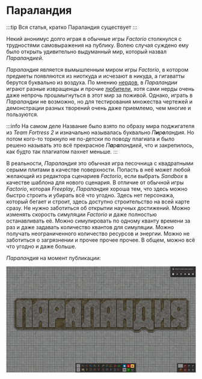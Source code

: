 # Параландия

:::tip Вся статья, кратко
Параландия существует
:::

Некий анонимус долго играя в обычные игры *Factorio* столкнулся с трудностями самовыражения на публику. Волею случая суждено ему было открыть удивительно выдуманный мир, который назвал *Параландией*.

*Параландия* является вымышленным миром игры *Factorio*, в котором предметы появляются из ниоткуда и исчезают в никуда, а гигаватты берутся буквально из воздуха. По мнению [нердов](NerdsVsGeeks.md#народные-деффутаты), в *Параландии* играют разные извращенцы и прочие [любители](NerdsVsGeeks.md#озабоченные-гигагерцами-и-тэрафлопсами), хотя сами нерды очень даже непрочь прошмыгнуться в этот мир за поживой. Однако, играть в *Параландии* не возможно, но для тестирования множества чертежей и демонстрации разных творений очень даже приемлемо, чем многие и пользуются.

:::info На самом деле
Название было взято по образу мира поджигателя из *Team Fortress 2* и изначально называлась буквально *П**и**р**о**ландия*. Но потом кого-то торкнуло не по-детски по поводу плагиата и было решено называть это всё прекрасное *П**а**р**а**ландией*, что и закрепилось, как будто так плагиатом пахнет меньше.
:::

В реальности, *Параландия* это обычная игра песочница с квадратными серыми плитами в качестве поверхности. Попасть в неё может любой желающий из редактора сценариев *Factorio*, если выбрать *Sandbox* в качестве шаблона для нового сценария. В отличие от обычной игры *Factorio*, которая *Freeplay*, *Параландия* хороша тем, что здесь можно быстро строить и убирать всё что угодно. Здесь нет персонажа, который бегает и строит, здесь доступно строительство на всей карте сразу. Не нужно заботиться об открытии научных достижений. Можно изменять скорость симуляции *Factorio* и даже полностью останавливать её. Можно симулировать по одному кванту времени за раз и даже задавать количество квантов для симуляции. Можно получать неограниченного количество ресурсов и энергии. Можно не заботиться о загрязнении и прочее прочее прочее. В общем, можно всё что угодно и даже больше.

*Параландия* на момент публикации:

*![Параландия в Factorio](../_images/Additionals/Paraland.01.png)*
